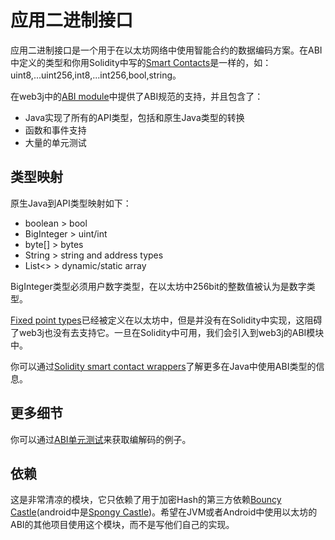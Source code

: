 # 应用二进制接口

应用二进制接口是一个用于在以太坊网络中使用智能合约的数据编码方案。在ABI中定义的类型和你用Solidity中写的[Smart Contacts](https://docs.web3j.io/smart_contracts.html)是一样的，如：uint8,...uint256,int8,...int256,bool,string。

在web3j中的[ABI module](https://github.com/web3j/web3j/tree/master/abi)中提供了ABI规范的支持，并且包含了：

* Java实现了所有的API类型，包括和原生Java类型的转换
* 函数和事件支持
* 大量的单元测试

## 类型映射

原生Java到API类型映射如下：

* boolean &gt; bool
* BigInteger &gt; uint/int
* byte\[\] &gt; bytes
* String &gt; string and address types
* List&lt;&gt; &gt; dynamic/static array

BigInteger类型必须用户数字类型，在以太坊中256bit的整数值被认为是数字类型。

[Fixed point types](http://solidity.readthedocs.io/en/develop/abi-spec.html#types)已经被定义在以太坊中，但是并没有在Solidity中实现，这阻碍了web3j也没有去支持它。一旦在Solidity中可用，我们会引入到web3j的ABI模块中。

你可以通过[Solidity smart contact wrappers](https://docs.web3j.io/smart_contracts.html#smart-contract-wrappers)了解更多在Java中使用ABI类型的信息。

## 更多细节

你可以通过[ABI单元测试](https://github.com/web3j/web3j/tree/master/abi/src/test/java/org/web3j/abi)来获取编解码的例子。

## 依赖

这是非常清凉的模块，它只依赖了用于加密Hash的第三方依赖[Bouncy Castle](https://www.bouncycastle.org/)\(android中是[Spongy Castle](https://rtyley.github.io/spongycastle/)\)。希望在JVM或者Android中使用以太坊的ABI的其他项目使用这个模块，而不是写他们自己的实现。

